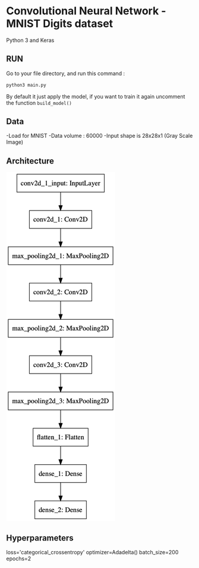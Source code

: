 # Convolutional Neural Network - MNIST Digits dataset
Python 3 and Keras

## RUN
Go to your file directory, and run this command :
```bash
python3 main.py
```
By default it just apply the model, if you want to train it again
uncomment the function ```build_model()```

## Data
-Load for MNIST
-Data volume : 60000
-Input shape is 28x28x1 (Gray Scale Image)

## Architecture
![alt text](model/model.png "Model")

## Hyperparameters

loss='categorical_crossentropy'
optimizer=Adadelta()
batch_size=200
epochs=2

